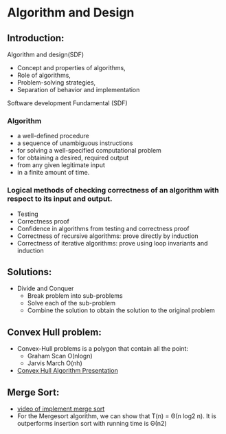 # Algorithm and Design

## Introduction:
Algorithm and design(SDF)
- Concept and properties of algorithms,
- Role of algorithms,
- Problem-solving strategies,
- Separation of behavior and implementation

Software development Fundamental (SDF)

### Algorithm
- a well-defined procedure
- a sequence of unambiguous instructions 
- for solving a well-specified computational problem
- for obtaining a desired, required output 
- from any given legitimate input 
- in a finite amount of time.

### Logical methods of checking correctness of an algorithm with respect to its input and output.
- Testing
- Correctness proof
- Confidence in algorithms from testing and correctness proof
- Correctness of recursive algorithms: prove directly by induction
- Correctness of iterative algorithms:   prove using loop invariants and induction

## Solutions:
- Divide and Conquer
  - Break problem into sub-problems
  - Solve each of the sub-problem
  - Combine the solution to obtain the solution to the original problem

## Convex Hull problem:
- Convex-Hull problems is a polygon that contain all the point:
  - Graham Scan O(nlogn)
  - Jarvis March O(nh)
- [Convex Hull Algorithm Presentation](https://www.youtube.com/watch?v=VP9ylElm1yY&t=12s)

## Merge Sort:
- [video of implement merge sort](https://www.youtube.com/watch?v=KF2j-9iSf4Q&t=509s)
- For the Mergesort algorithm, we can show that T(n) = Θ(n log2 n). It is outperforms insertion sort with running time is Θ(n2)
